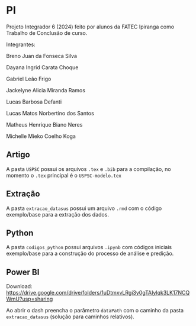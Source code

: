 # PI
 Projeto Integrador 6 (2024) feito por alunos da FATEC Ipiranga como Trabalho de Conclusão de curso.

 Integrantes: 

 Breno Juan da Fonseca Silva
 
 Dayana Ingrid Carata Choque
 
 Gabriel Leão Frigo
 
 Jackelyne Alicia Miranda Ramos
 
 Lucas Barbosa Defanti
 
 Lucas Matos Norbertino dos Santos
 
 Matheus Henrique Biano Neres
 
 Michelle Mieko Coelho Koga

## Artigo

A pasta `USPSC` possui os arquivos `.tex` e `.bib` para a compilação, no momento o `.tex` principal é o `USPSC-modelo.tex`

## Extração

A pasta `extracao_datasus` possui um arquivo `.rmd` com o código exemplo/base para a extração dos dados.

## Python

A pasta `codigos_python` possui arquivos `.ipynb` com códigos iniciais exemplo/base para a construção do processo de análise e predição.

## Power BI
Download: 
https://drive.google.com/drive/folders/1uDtmxvLRgi3y0gTAIylqk3LK17NCQWmU?usp=sharing

Ao abrir o dash preencha o parâmetro `dataPath` com o caminho da pasta `extracao_datasus` (solução para caminhos relativos).
